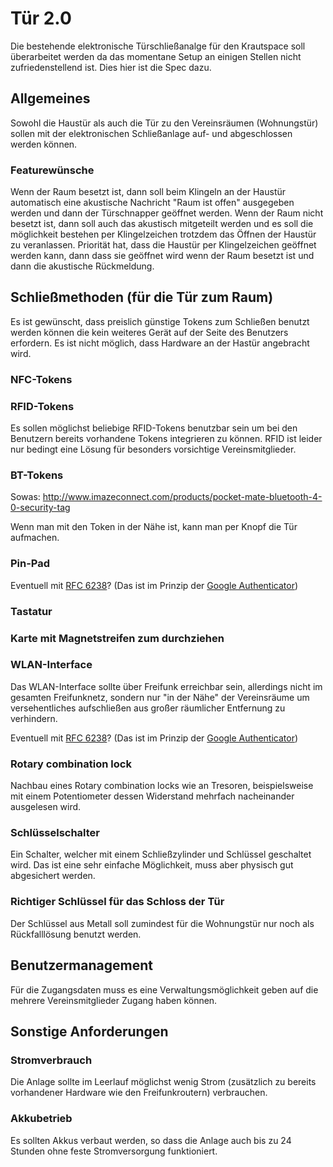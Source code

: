 # Tür 2.0

Die bestehende elektronische Türschließanalge für den Krautspace soll überarbeitet werden da das momentane Setup an einigen Stellen nicht zufriedenstellend ist. Dies hier ist die Spec dazu. 

## Allgemeines

Sowohl die Haustür als auch die Tür zu den Vereinsräumen (Wohnungstür) sollen mit der elektronischen Schließanlage auf- und abgeschlossen werden können. 

### Featurewünsche

Wenn der Raum besetzt ist, dann soll beim Klingeln an der Haustür automatisch eine akustische Nachricht "Raum ist offen" ausgegeben werden und dann der Türschnapper geöffnet werden. Wenn der Raum nicht besetzt ist, dann soll auch das akustisch mitgeteilt werden und es soll die möglichkeit bestehen per Klingelzeichen trotzdem das Öffnen der Haustür zu veranlassen. Priorität hat, dass die Haustür per Klingelzeichen geöffnet werden kann, dann dass sie geöffnet wird wenn der Raum besetzt ist und dann die akustische Rückmeldung. 

## Schließmethoden (für die Tür zum Raum)

Es ist gewünscht, dass preislich günstige Tokens zum Schließen benutzt werden können die kein weiteres Gerät auf der Seite des Benutzers erfordern. 
Es ist nicht möglich, dass Hardware an der Hastür angebracht wird. 

### NFC-Tokens

### RFID-Tokens

Es sollen möglichst beliebige RFID-Tokens benutzbar sein um bei den Benutzern bereits vorhandene Tokens integrieren zu können. 
RFID ist leider nur bedingt eine Lösung für besonders vorsichtige Vereinsmitglieder. 

### BT-Tokens

Sowas: http://www.imazeconnect.com/products/pocket-mate-bluetooth-4-0-security-tag

Wenn man mit den Token in der Nähe ist, kann man per Knopf die Tür aufmachen.

### Pin-Pad

Eventuell mit [RFC 6238](https://tools.ietf.org/html/rfc6238)? (Das ist im Prinzip der [Google Authenticator](http://de.wikipedia.org/wiki/Google_Authenticator))

### Tastatur

### Karte mit Magnetstreifen zum durchziehen

### WLAN-Interface

Das WLAN-Interface sollte über Freifunk erreichbar sein, allerdings nicht im gesamten Freifunknetz, sondern nur "in der Nähe" der Vereinsräume um versehentliches aufschließen aus großer räumlicher Entfernung zu verhindern. 

Eventuell mit [RFC 6238](https://tools.ietf.org/html/rfc6238)? (Das ist im Prinzip der [Google Authenticator](http://de.wikipedia.org/wiki/Google_Authenticator))

### Rotary combination lock

Nachbau eines Rotary combination locks wie an Tresoren, beispielsweise mit einem Potentiometer dessen Widerstand mehrfach nacheinander ausgelesen wird.

### Schlüsselschalter

Ein Schalter, welcher mit einem Schließzylinder und Schlüssel geschaltet wird. Das ist eine sehr einfache Möglichkeit, muss aber physisch gut abgesichert werden. 

### Richtiger Schlüssel für das Schloss der Tür

Der Schlüssel aus Metall soll zumindest für die Wohnungstür nur noch als Rückfalllösung benutzt werden. 

## Benutzermanagement

Für die Zugangsdaten muss es eine Verwaltungsmöglichkeit geben auf die mehrere Vereinsmitglieder Zugang haben können. 

## Sonstige Anforderungen

### Stromverbrauch

Die Anlage sollte im Leerlauf möglichst wenig Strom (zusätzlich zu bereits vorhandener Hardware wie den Freifunkroutern) verbrauchen.

### Akkubetrieb

Es sollten Akkus verbaut werden, so dass die Anlage auch bis zu 24 Stunden ohne feste Stromversorgung funktioniert.

